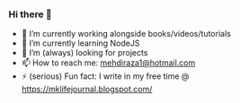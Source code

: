
<!--
**mehhdiii/mehhdiii** is a ✨ _special_ ✨ repository because its `README.md` (this file) appears on your GitHub profile.

Here are some ideas to get you started:
-->
<!-- ![my flyer](https://user-images.githubusercontent.com/60067141/121791883-2b1c1f00-cc08-11eb-8b73-4d81ae1a8dcd.png)

 -->
### Hi there 👋

- 🔭 I’m currently working alongside books/videos/tutorials
- 🌱 I’m currently learning NodeJS
- 👯 I’m (always) looking for projects
- 📫 How to reach me: mehdiraza1@hotmail.com
- ⚡ (serious) Fun fact: I write in my free time @ https://mklifejournal.blogspot.com/




